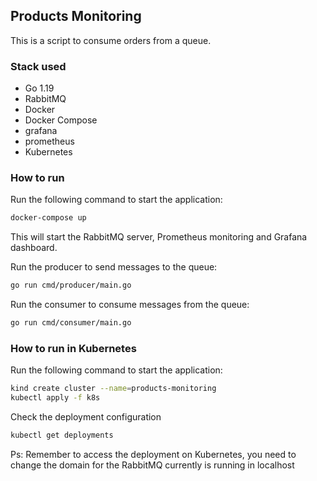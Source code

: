 ## Products Monitoring

This is a script to consume orders from a queue.

### Stack used
- Go 1.19
- RabbitMQ
- Docker
- Docker Compose
- grafana
- prometheus
- Kubernetes

### How to run
Run the following command to start the application:
```bash
docker-compose up
```
This will start the RabbitMQ server, Prometheus monitoring and Grafana dashboard.

Run the producer to send messages to the queue:
```bash
go run cmd/producer/main.go
```

Run the consumer to consume messages from the queue:
```bash
go run cmd/consumer/main.go
```

### How to run in Kubernetes
Run the following command to start the application:
```bash
kind create cluster --name=products-monitoring
kubectl apply -f k8s
```

Check the deployment configuration
```bash
kubectl get deployments
```

Ps: Remember to access the deployment on Kubernetes, you need to change the domain for the RabbitMQ 
currently is running in localhost